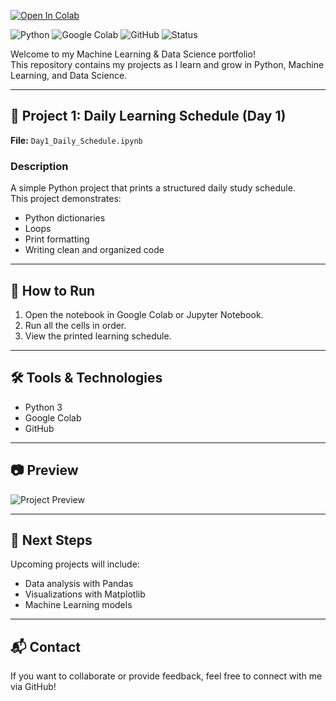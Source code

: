 [![Open In Colab](https://colab.research.google.com/assets/colab-badge.svg)](https://colab.research.google.com/github/vilakatisifiso292/machine-learning-portfolio/blob/main/Day1_Daily_Schedule.ipynb)

![Python](https://img.shields.io/badge/Python-3.x-blue?logo=python)
![Google Colab](https://img.shields.io/badge/Google-Colab-orange?logo=googlecolab)
![GitHub](https://img.shields.io/badge/GitHub-Repository-black?logo=github)
![Status](https://img.shields.io/badge/Status-Active-brightgreen)

Welcome to my Machine Learning & Data Science portfolio!  
This repository contains my projects as I learn and grow in Python, Machine Learning, and Data Science.  

---

## 📌 Project 1: Daily Learning Schedule (Day 1)
**File:** `Day1_Daily_Schedule.ipynb`

### Description
A simple Python project that prints a structured daily study schedule.  
This project demonstrates:
- Python dictionaries
- Loops
- Print formatting
- Writing clean and organized code

---

## 🚀 How to Run
1. Open the notebook in Google Colab or Jupyter Notebook.
2. Run all the cells in order.
3. View the printed learning schedule.

---

## 🛠 Tools & Technologies
- Python 3
- Google Colab
- GitHub

---

## 📷 Preview
![Project Preview](https://via.placeholder.com/800x400.png?text=Project+Preview)

---

## 🎯 Next Steps
Upcoming projects will include:
- Data analysis with Pandas
- Visualizations with Matplotlib
- Machine Learning models

---

## 📬 Contact
If you want to collaborate or provide feedback, feel free to connect with me via GitHub!
